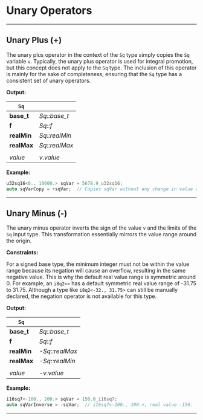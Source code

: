 # Unary Operators

---

## Unary Plus (+)

The unary plus operator in the context of the `Sq` type simply copies the `Sq` variable `v`. Typically, the unary plus operator is used for integral promotion, but this concept does not apply to the `Sq` type. The inclusion of this operator is mainly for the sake of completeness, ensuring that the `Sq` type has a consistent set of unary operators.

**Output:**

| `Sq` | |
|-|-|
| **base_t** | *Sq::base_t* |
| **f** | *Sq::f* |
| **realMin** | *Sq::realMin* |
| **realMax** | *Sq::realMax* |
| | |
| *value* | *v.value* |

**Example:**

```cpp
u32sq16<0., 10000.> sqVar = 5678.9_u32sq16;
auto sqVarCopy = +sqVar;  // Copies sqVar without any change in value and type
```

---

## Unary Minus (-)

The unary minus operator inverts the sign of the value `v` and the limits of the `Sq` input type. This transformation essentially mirrors the value range around the origin.

**Constraints:**

For a signed base type, the minimum integer must not be within the value range because its negation will cause an overflow, resulting in the same negative value. This is why the default real value range is symmetric around 0. For example, an `i8q2<>` has a default symmetric real value range of -31.75 to 31.75. Although a type like `i8q2<-32., 31.75>` can still be manually declared, the negation operator is not available for this type.

**Output:**

| `Sq` | |
|-|-|
| **base_t** | *Sq::base_t* |
| **f** | *Sq::f* |
| **realMin** | *-Sq::realMax* |
| **realMax** | *-Sq::realMin* |
| | |
| *value* | *-v.value* |

**Example:**

```cpp
i16sq7<-100., 200.> sqVar = 150.0_i16sq7;
auto sqVarInverse = -sqVar;  // i16sq7<-200., 100.>, real value -150.
```

---
